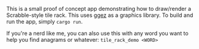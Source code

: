 This is a small proof of concept app demonstrating how to draw/render a Scrabble-style tile rack. This uses [ggez](https://github.com/ggez/ggez) as a graphics library. To build and run the app, simply `cargo run`.

If you're a nerd like me, you can also use this with any word you want to help you find anagrams or whatever: `tile_rack_demo <WORD>`